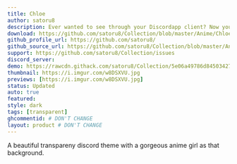 ```yaml
---
title: Chloe
author: satoru8
description: Ever wanted to see through your Discordapp client? Now you can!
download: https://github.com/satoru8/Collection/blob/master/Anime/Chloe.theme.css
github_profile_url: https://github.com/satoru8/
github_source_url: https://github.com/satoru8/Collection/blob/master/Anime/Chloe.theme.css
support: https://github.com/satoru8/Collection/issues
discord_server:
demo: https://rawcdn.githack.com/satoru8/Collection/5e06a49786d8450342741bd673e418eeda3baafe/Anime/Chloe.theme.css
thumbnail: https://i.imgur.com/w8DSXVU.jpg
previews: [https://i.imgur.com/w8DSXVU.jpg]
status: Updated
auto: true
featured: 
style: dark
tags: [transparent]
ghcommentid: # DON'T CHANGE
layout: product # DON'T CHANGE
---
```

A beautiful transpareny discord theme with a gorgeous anime girl as that background.